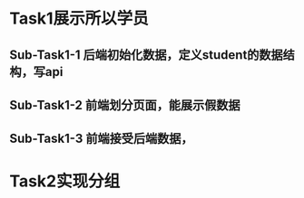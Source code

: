 # Task1展示所以学员
## Sub-Task1-1 后端初始化数据，定义student的数据结构，写api
## Sub-Task1-2 前端划分页面，能展示假数据
## Sub-Task1-3 前端接受后端数据，
# Task2实现分组
